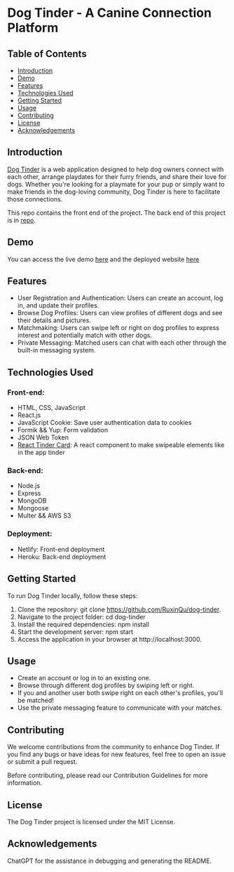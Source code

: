 # Dog Tinder - A Canine Connection Platform

## Table of Contents

- [Introduction](#introduction)
- [Demo](#demo)
- [Features](#features)
- [Technologies Used](#technologies-used)
- [Getting Started](#getting-started)
- [Usage](#usage)
- [Contributing](#contributing)
- [License](#license)
- [Acknowledgements](#acknowledgements)

## Introduction

[Dog Tinder](https://dog-tinder-rq.netlify.app) is a web application designed to help dog owners connect with each other, arrange playdates for their furry friends, and share their love for dogs. Whether you're looking for a playmate for your pup or simply want to make friends in the dog-loving community, Dog Tinder is here to facilitate those connections.

This repo contains the front end of the project. The back end of this project is in [repo](https://github.com/RuxinQu/dog-tinder-backend).

## Demo

You can access the live demo [here](https://watch.screencastify.com/v/YeCGALrJzt2hBYzqXbCN) and the deployed website [here](https://dog-tinder-rq.netlify.app)

## Features

- User Registration and Authentication: Users can create an account, log in, and update their profiles.
- Browse Dog Profiles: Users can view profiles of different dogs and see their details and pictures.
- Matchmaking: Users can swipe left or right on dog profiles to express interest and potentially match with other dogs.
- Private Messaging: Matched users can chat with each other through the built-in messaging system.

## Technologies Used

### Front-end:

- HTML, CSS, JavaScript
- React.js
- JavaScript Cookie: Save user authentication data to cookies
- Formik && Yup: Form validation
- JSON Web Token
- [React Tinder Card](https://www.npmjs.com/package/react-tinder-card): A react component to make swipeable elements like in the app tinder

### Back-end:

- Node.js
- Express
- MongoDB
- Mongoose
- Multer && AWS S3

### Deployment:

- Netlify: Front-end deployment
- Heroku: Back-end deployment

## Getting Started

To run Dog Tinder locally, follow these steps:

1. Clone the repository: git clone https://github.com/RuxinQu/dog-tinder.
2. Navigate to the project folder: cd dog-tinder
3. Install the required dependencies: npm install
4. Start the development server: npm start
5. Access the application in your browser at http://localhost:3000.

## Usage

- Create an account or log in to an existing one.
- Browse through different dog profiles by swiping left or right.
- If you and another user both swipe right on each other's profiles, you'll be matched!
- Use the private messaging feature to communicate with your matches.

## Contributing

We welcome contributions from the community to enhance Dog Tinder. If you find any bugs or have ideas for new features, feel free to open an issue or submit a pull request.

Before contributing, please read our Contribution Guidelines for more information.

## License

The Dog Tinder project is licensed under the MIT License.

## Acknowledgements

ChatGPT for the assistance in debugging and generating the README.
